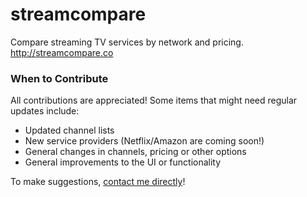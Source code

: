 # streamcompare
Compare streaming TV services by network and pricing. http://streamcompare.co

### When to Contribute
All contributions are appreciated! Some items that might need regular updates include:
- Updated channel lists
- New service providers (Netflix/Amazon are coming soon!)
- General changes in channels, pricing or other options
- General improvements to the UI or functionality

To make suggestions, [contact me directly](mailto:colin.keany@gmail.com)!